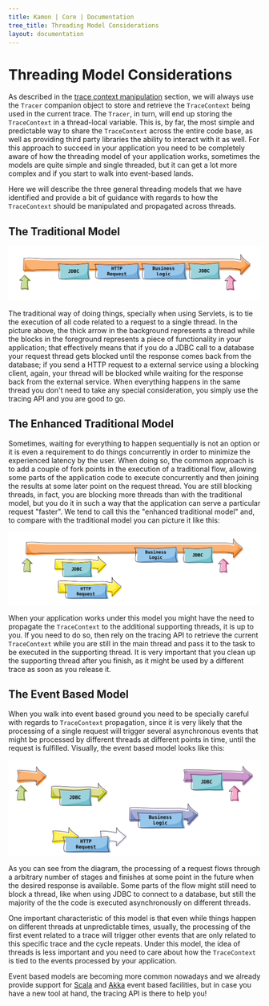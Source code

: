 ```yaml
---
title: Kamon | Core | Documentation
tree_title: Threading Model Considerations
layout: documentation
---
```


Threading Model Considerations
==============================

As described in the [trace context manipulation] section, we will always use the `Tracer` companion object to store and
retrieve the `TraceContext` being used in the current trace. The `Tracer`, in turn, will end up storing the
`TraceContext` in a thread-local variable. This is, by far, the most simple and predictable way to share the
`TraceContext` across the entire code base, as well as providing third party libraries the ability to interact with it
as well. For this approach to succeed in your application you need to be completely aware of how the threading model of
your application works, sometimes the models are quite simple and single threaded, but it can get a lot more complex and
if you start to walk into event-based lands.

Here we will describe the three general threading models that we have identified and provide a bit of guidance with
regards to how the `TraceContext` should be manipulated and propagated across threads.


The Traditional Model
---------------------

<img class="img-fluid" src="/assets/img/diagrams/traditional-thread-model.png">

The traditional way of doing things, specially when using Servlets, is to tie the execution of all code related to a
request to a single thread. In the picture above, the thick arrow in the background represents a thread while the blocks
in the foreground represents a piece of functionality in your application; that effectively means that if you do a JDBC
call to a database your request thread gets blocked until the response comes back from the database; if you send a HTTP
request to a external service using a blocking client, again, your thread will be blocked while waiting for the response
back from the external service. When everything happens in the same thread you don't need to take any special
consideration, you simply use the tracing API and you are good to go.



The Enhanced Traditional Model
------------------------------

Sometimes, waiting for everything to happen sequentially is not an option or it is even a requirement to do things
concurrently in order to minimize the experienced latency by the user. When doing so, the common approach is to add a
couple of fork points in the execution of a traditional flow, allowing some parts of the application code to execute
concurrently and then joining the results at some later point on the request thread. You are still blocking threads, in
fact, you are blocking more threads than with the traditional model, but you do it in such a way that the application
can serve a particular request "faster". We tend to call this the "enhanced traditional model" and, to compare with the
traditional model you can picture it like this:

<img class="img-fluid" src="/assets/img/diagrams/enhanced-traditional-thread-model.png">

When your application works under this model you might have the need to propagate the `TraceContext` to the additional
supporting threads, it is up to you. If you need to do so, then rely on the tracing API to retrieve the current
`TraceContext` while you are still in the main thread and pass it to the task to be executed in the supporting thread.
It is very important that you clean up the supporting thread after you finish, as it might be used by a different trace
as soon as you release it.



The Event Based Model
---------------------

When you walk into event based ground you need to be specially careful with regards to `TraceContext` propagation, since
it is very likely that the processing of a single request will trigger several asynchronous events that might be
processed by different threads at different points in time, until the request is fulfilled. Visually, the event based
model looks like this:

<img class="img-fluid" src="/assets/img/diagrams/reactive-model.png">

As you can see from the diagram, the processing of a request flows through a arbitrary number of stages and finishes at
some point in the future when the desired response is available. Some parts of the flow might still need to block a
thread, like when using JDBC to connect to a database, but still the majority of the the code is executed asynchronously
on different threads.

One important characteristic of this model is that even while things happen on different threads at unpredictable times,
usually, the processing of the first event related to a trace will trigger other events that are only related to this
specific trace and the cycle repeats. Under this model, the idea of threads is less important and you need to care about
how the `TraceContext` is tied to the events processed by your application.

Event based models are becoming more common nowadays and we already provide support for [Scala] and [Akka] event based
facilities, but in case you have a new tool at hand, the tracing API is there to help you!




[trace context manipulation]: /core/tracing/trace-context-manipulation/
[Akka]: /integrations/akka/overview/
[Scala]: /integrations/scala/overview/
